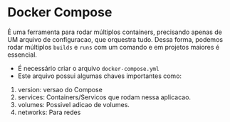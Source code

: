 # Docker Compose

É uma ferramenta para rodar múltiplos containers, precisando apenas de UM arquivo de configuracao, que orquestra tudo. Dessa forma, podemos rodar múltiplos `builds` e `runs` com um comando e em projetos maiores é essencial.

- É necessário criar o arquivo `docker-compose.yml`
- Este arquivo possui algumas chaves importantes como:

1. version: versao do Compose
2. services: Containers/Servicos que rodam nessa aplicacao.
3. volumes: Possivel adicao de volumes.
4. networks: Para redes
